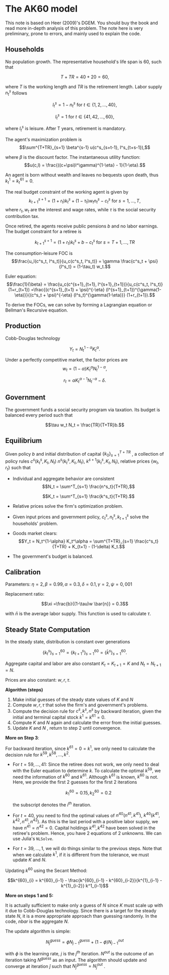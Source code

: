 # The AK60 model

This note is based on Heer (2009)'s DGEM. You should buy the book and read more in-depth analysis of this problem. The note here is very preliminary, prone to errors, and mainly used to explain the code.

## Households

No population growth. The representative household's life span is 60, such that

$$T + TR = 40 + 20 = 60,$$

where $T$ is the working length and $TR$ is the retirement length. Labor supply $n^s_t$ follows

$$l^s_t = 1 - n^s_t \text{ for } t \in \{1, 2, \dots, 40\},$$

$$l^s_t = 1 \text{ for } t \in \{41, 42, \dots, 60\},$$

where $l^s_t$ is leisure. After T years, retirement is mandatory. 

The agent's maximization problem is
$$\sum^{T+TR}_{s=1} \beta^{s-1} u(c^s_{s+t-1}, l^s_{t+s-1}),$$

where $\beta$ is the discount factor. The instantaneous utility function:
$$u(c,l) = \frac{((c+\psi)l^\gamma)^{1-\eta} - 1}{1-\eta}.$$

An agent is born without wealth and leaves no bequests upon death, thus $k^1_t = k^{61}_t = 0$. 

The real budget constraint of the working agent is given by
$$k^{s+1}_{t+1} = (1+r_t) k^s_t + (1-\tau_t) w_t n^s_t - c^s_t \text{ for } s = 1, \dots, T, $$
where $r_t, w_t$ are the interest and wage rates, while $\tau$ is the social security contribution tax. 

Once retired, the agents receive public pensions $b$ and no labor earnings. The budget constraint for a retiree is

$$k^{s+1}_{t+1} = (1+r_t) k^s_t + b - c^s_t \text{ for } s=T+1, \dots, TR$$

The consumption-leisure FOC is
$$\frac{u_l(c^s_t, l^s_t)}{u_c(c^s_t, l^s_t)} = \gamma \frac{c^s_t + \psi}{l^s_t} = (1-\tau_t) w_t.$$

Euler equation:
$$\frac{1}{\beta} = \frac{u_c(c^{s+1}_{t+1}, l^{s+1}_{t+1})}{u_c(c^s_t, l^s_t)}(1+r_{t+1}) =\frac{(c^{s+1}_{t+1} + \psi)^{-\eta} (l^{s+1}_{t+1})^{\gamma(1-\eta)}}{(c^s_t + \psi)^{-\eta} (l^s_t)^{\gamma(1-\eta)}} (1+r_{t+1}).$$

To derive the FOCs, we can solve by forming a Lagrangian equation or Bellman's Recursive equation.

## Production

Cobb-Douglas technology

$$Y_t = N_t^{1-\alpha} K_t^\alpha.$$

Under a perfectly competitive market, the factor prices are
$$w_t = (1-\alpha) K_t^\alpha N_t^{1-\alpha},$$

$$r_t = \alpha K_t^{\alpha-1} N_t^{-\alpha} - \delta.$$

## Government

The government funds a social security program via taxation. Its budget is balanced every period such that

$$\tau w_t N_t = \frac{TR}{T+TR}b.$$

## Equilibrium

Given policy $b$ and initial distribution of capital $\{k_0\}^{T+TR}_{s=1}$ , a collection of policy rules $c^s (k^s_t, K_t, N_t)$ $n^s (k^s_t, K_t, N_t)$, $k^{s+1} (k^s_t, K_t, N_t)$, relative prices $\{ w_t, r_t \}$ such that

- Individual and aggregate behavior are consistent
  $$N_t = \sum^T_{s=1} \frac{n^s_t}{T+TR},$$
  
  $$K_t = \sum^T_{s=1} \frac{k^s_t}{T+TR}.$$

- Relative prices solve the firm's optimization problem.

- Given input prices and government policy, $c^s_t, n^s_t, k^s_{t+1}$ solve the households' problem.

- Goods market clears:
  $$Y_t = N_t^{1-\alpha} K_t^\alpha = \sum^{T+TR}_{s=1} \frac{c^s_t}{T+TR} + K_{t+1} - (1-\delta) K_t.$$

- The government's budget is balanced.

## Calibration

Parameters: $\eta = 2, \beta = 0.99, \alpha = 0.3, \delta = 0.1, \gamma=2, \psi=0,001$​

Replacement ratio:

$$\xi =\frac{b}{(1-\tau)w \bar{n}} = 0.3$$

with $\bar{n}$ is the average labor supply. This function is used to calculate $\tau$.

## Steady State Computation

In the steady state, distribution is constant over generations

$$\{ k^s_t\}^{60}_{s=1} = \{ k^s_{t+1}\}^{60}_{s=1} = \{ \bar{k}^s\}^{60}_{s=1}.$$

Aggregate capital and labor are also constant
$K_t = K_{t+1} = K$ and $N_t = N_{t+1} = N$.

Prices are also constant: $w, r, \tau$.

**Algorithm (steps)**

1. Make initial guesses of the steady state values of $K$ and $N$
2. Compute $w, r,\tau$ that solve the firm's and government's problems.
3. Compute the decision rule for $c^s, k^s, n^s$ by backward iteration, given the initial and terminal capital stock $k^1 = k^{61}=0$.
4. Compute $K$ and $N$ again and calculate the error from the initial guesses.
5. Update $K$ and $N$ , return to step 2 until convergence.

**More on Step 3**:

For backward iteration, since $k^{61}=0 = k^1$, we only need to calculate the decision rule for $k^{59}, k^{58}, \dots, k^2$. 

- For $t=59, \dots, 41$: Since the retiree does not work, we only need to deal with the Euler equation to determine $k$. To calculate the optimal $k^{59}$, we need the information of $k^{60}$ and $k^{61}$. Although $k^{61}$ is known, $k^{60}$ is not. Here, we provide the first 2 guesses for the first 2 iterations

  $$k^{60}_1 = 0.15, k^{60}_2 = 0.2$$
  
  the subscript denotes the $i^{th}$ iteration. 

- For $t=40$, you need to find the optimal values of $n^{40} (n^{41}, k^{41})$, $k^{40}(k^{41}, k^{42}, n^{41}, n^{42})$. As this is the last period with a positive labor supply, we have $n^{41} = n^{42} = 0$. Capital holdings $k^{41}, k^{42}$ have been solved in the retiree's problem. Hence, you have 2 equations of 2 unknowns. We can use Julia's `NLSolve`.

- For $t=39,\dots, 1$, we will do things similar to the previous steps. Note that when we calculate $k^1$, if it is different from the tolerance, we must update $K$ and $N$.

Updating $k^{60}$ using the Secant Method:

$$k^{60}_{i} = k^{60}_{i-1} - \frac{k^{60}_{i-1} - k^{60}_{i-2}}{k^{1}_{i-1} - k^{1}_{i-2}} k^1_{i-1}$$

**More on steps 1 and 5:**

It is actually sufficient to make only a guess of $N$ since $K$ must scale up with it due to Cobb-Douglas technology. Since there is a target for the steady state $N$, it is a more appropriate approach than guessing randomly. In the code, $nbar$ is the aggregate $N$.

The update algorithm is simple:

$$N^{guess}_{j} = \phi N^{guess}_{j-1} + (1-\phi) N^{out}_{j-1}$$

with $\phi$ is the learning rate, $j$ is the $j^{th}$ iteration. $N^{out}$ is the outcome of an iteration taking $N^{guess}$ as an input. The algorithm should update and converge at iteration $\hat{j}$ such that $N^{guess}_{\hat{j}} = N^{out}_{\hat{j}}$ .

